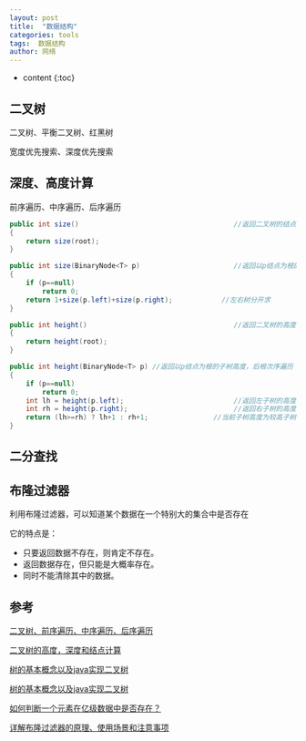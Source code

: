 ```yaml
---
layout: post
title:  "数据结构"
categories: tools
tags:  数据结构
author: 网络
---
```


* content
{:toc}












## 二叉树

二叉树、平衡二叉树、红黑树

宽度优先搜索、深度优先搜索

## 深度、高度计算

前序遍历、中序遍历、后序遍历

```java
public int size()                                      //返回二叉树的结点数
{
    return size(root);
}

public int size(BinaryNode<T> p)                       //返回以p结点为根的子树的结点数
{
    if (p==null)
        return 0;
    return 1+size(p.left)+size(p.right);            //左右树分开求
}
```

```java
public int height()                                    //返回二叉树的高度
{
    return height(root);
}

public int height(BinaryNode<T> p) //返回以p结点为根的子树高度，后根次序遍历
{
    if (p==null)
        return 0;
    int lh = height(p.left);                           //返回左子树的高度
    int rh = height(p.right);                          //返回右子树的高度
    return (lh>=rh) ? lh+1 : rh+1;                //当前子树高度为较高子树的高度加1
}
```

## 二分查找

## 布隆过滤器

利用布隆过滤器，可以知道某个数据在一个特别大的集合中是否存在

它的特点是：

* 只要返回数据不存在，则肯定不存在。
* 返回数据存在，但只能是大概率存在。
* 同时不能清除其中的数据。

## 参考

[二叉树、前序遍历、中序遍历、后序遍历](https://www.cnblogs.com/lanhaicode/p/10358736.html)

[二叉树的高度，深度和结点计算](https://jingyan.baidu.com/article/a3761b2b7f1beb5576f9aaf7.html)

[树的基本概念以及java实现二叉树](https://blog.csdn.net/qingtian_1993/article/details/80637917)

[树的基本概念以及java实现二叉树](https://blog.csdn.net/qingtian_1993/article/details/80877487)

[如何判断一个元素在亿级数据中是否存在？](http://blog.itpub.net/31556476/viewspace-2563661/)

[详解布隆过滤器的原理、使用场景和注意事项](https://www.jianshu.com/p/2104d11ee0a2)
